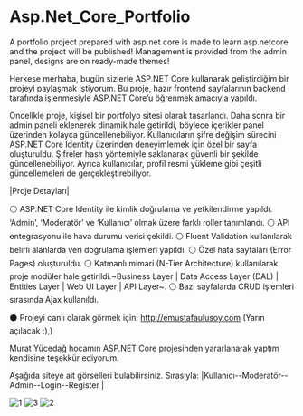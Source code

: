 # Asp.Net_Core_Portfolio
 A portfolio project prepared with asp.net core is made to learn asp.netcore and the project will be published! Management is provided from the admin panel, designs are on ready-made themes!


 Herkese merhaba, bugün sizlerle ASP.NET Core kullanarak geliştirdiğim bir projeyi paylaşmak istiyorum. Bu proje, hazır frontend sayfalarının backend tarafında işlenmesiyle ASP.NET Core’u öğrenmek amacıyla yapıldı.

Öncelikle proje, kişisel bir portfolyo sitesi olarak tasarlandı. Daha sonra bir admin paneli eklenerek dinamik hale getirildi, böylece içerikler panel üzerinden kolayca güncellenebiliyor. Kullanıcıların şifre değişim sürecini ASP.NET Core Identity üzerinden deneyimlemek için özel bir sayfa oluşturuldu. Şifreler hash yöntemiyle saklanarak güvenli bir şekilde güncellenebiliyor. Ayrıca kullanıcılar, profil resmi yükleme gibi çeşitli güncellemeleri de gerçekleştirebiliyor.
 
|Proje Detayları|

⚪ ASP.NET Core Identity ile kimlik doğrulama ve yetkilendirme yapıldı. ‘Admin’, ‘Moderatör’ ve ‘Kullanıcı’ olmak üzere farklı roller tanımlandı.
⚪ API entegrasyonu ile hava durumu verisi çekildi.
⚪ Fluent Validation kullanılarak belirli alanlarda veri doğrulama işlemleri yapıldı.
⚪ Özel hata sayfaları (Error Pages) oluşturuldu.
⚪ Katmanlı mimari (N-Tier Architecture) kullanılarak proje modüler hale getirildi.~Business Layer | Data Access Layer (DAL) | Entities Layer | Web UI Layer | API Layer~.
⚪ Bazı sayfalarda CRUD işlemleri sırasında Ajax kullanıldı.

 
⚫ Projeyi canlı olarak görmek için: http://emustafaulusoy.com 
(Yarın açılacak :),)

Murat Yücedağ hocamın ASP.NET Core projesinden yararlanarak yaptım kendisine teşekkür ediyorum. 

Aşağıda siteye ait görselleri bulabilirsiniz. 
Sırasıyla: |Kullanıcı--Moderatör--Admin--Login--Register |



![1](https://github.com/user-attachments/assets/74896eeb-8646-4f9b-89f2-0d3ad298f9a8)
![3](https://github.com/user-attachments/assets/d8441401-ddaf-4ca2-85e4-c51c048fcd3a)
![2](https://github.com/user-attachments/assets/f97bdcf9-6d51-4389-862a-abff16491eee)
